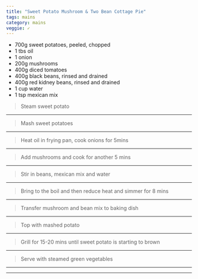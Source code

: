 ```yaml
---
title: "Sweet Potato Mushroom & Two Bean Cottage Pie"
tags: mains
category: mains
veggie: ✓
---
```


* 700g sweet potatoes, peeled, chopped
* 1 tbs oil
* 1 onion
* 200g mushrooms
* 400g diced tomatoes
* 400g black beans, rinsed and drained
* 400g red kidney beans, rinsed and drained
* 1 cup water
* 1 tsp mexican mix


> Steam sweet potato

---

> Mash sweet potatoes

---

> Heat oil in frying pan, cook onions for 5mins

---

> Add mushrooms and cook for another 5 mins

---

> Stir in beans, mexican mix and water

---

> Bring to the boil and then reduce heat and simmer for 8 mins

---

> Transfer mushroom and bean mix to baking dish

---

> Top with mashed potato

---

> Grill for 15-20 mins until sweet potato is starting to brown

---

> Serve with steamed green vegetables

---


---


